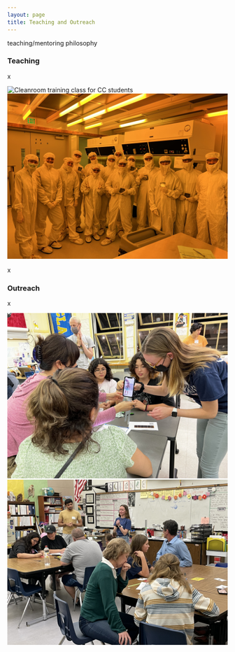 ```yaml
---
layout: page
title: Teaching and Outreach
---
```


teaching/mentoring philosophy

### Teaching
x

<div class="outreach-images">
  <img src="/assets/img/CCPRIME-1.jpg" alt="Cleanroom training class for CC students" class="outreach-img">
  <img src="/assets/img/CCPRIME-2.jpeg" alt="Cleanroom training class for CC students" class="outreach-img">
</div>

x

### Outreach
x

<div class="outreach-images">
  <img src="/assets/img/LillianSBJHS.jpeg" alt="Outreach at local schools" class="outreach-img">
  <img src="/assets/img/Lilliandiffractio3.JPG" alt="Outreach at local schools" class="outreach-img">
</div>

